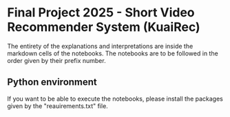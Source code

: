 # Final Project 2025 - Short Video Recommender System (KuaiRec)

The entirety of the explanations and interpretations are inside the markdown cells of the notebooks.
The notebooks are to be followed in the order given by their prefix number.

## Python environment

If you want to be able to execute the notebooks, please install the packages given by the "reauirements.txt" file.